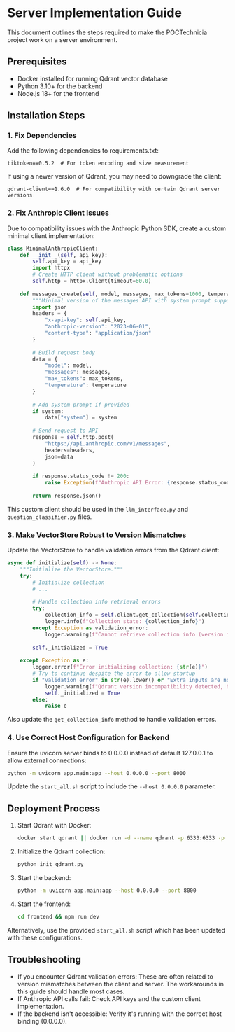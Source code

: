 # Server Implementation Guide

This document outlines the steps required to make the POCTechnicia project work on a server environment.

## Prerequisites

- Docker installed for running Qdrant vector database
- Python 3.10+ for the backend
- Node.js 18+ for the frontend

## Installation Steps

### 1. Fix Dependencies

Add the following dependencies to requirements.txt:
```
tiktoken==0.5.2  # For token encoding and size measurement
```

If using a newer version of Qdrant, you may need to downgrade the client:
```
qdrant-client==1.6.0  # For compatibility with certain Qdrant server versions
```

### 2. Fix Anthropic Client Issues

Due to compatibility issues with the Anthropic Python SDK, create a custom minimal client implementation:

```python
class MinimalAnthropicClient:
    def __init__(self, api_key):
        self.api_key = api_key
        import httpx
        # Create HTTP client without problematic options
        self.http = httpx.Client(timeout=60.0)
        
    def messages_create(self, model, messages, max_tokens=1000, temperature=0, system=None):
        """Minimal version of the messages API with system prompt support."""
        import json
        headers = {
            "x-api-key": self.api_key,
            "anthropic-version": "2023-06-01",
            "content-type": "application/json"
        }
        
        # Build request body
        data = {
            "model": model,
            "messages": messages,
            "max_tokens": max_tokens,
            "temperature": temperature
        }
        
        # Add system prompt if provided
        if system:
            data["system"] = system
            
        # Send request to API
        response = self.http.post(
            "https://api.anthropic.com/v1/messages",
            headers=headers,
            json=data
        )
        
        if response.status_code != 200:
            raise Exception(f"Anthropic API Error: {response.status_code}")
            
        return response.json()
```

This custom client should be used in the `llm_interface.py` and `question_classifier.py` files.

### 3. Make VectorStore Robust to Version Mismatches

Update the VectorStore to handle validation errors from the Qdrant client:

```python
async def initialize(self) -> None:
    """Initialize the VectorStore."""
    try:
        # Initialize collection
        # ...
        
        # Handle collection info retrieval errors
        try:
            collection_info = self.client.get_collection(self.collection_name)
            logger.info(f"Collection state: {collection_info}")
        except Exception as validation_error:
            logger.warning(f"Cannot retrieve collection info (version issue): {str(validation_error)}")
            
        self._initialized = True
        
    except Exception as e:
        logger.error(f"Error initializing collection: {str(e)}")
        # Try to continue despite the error to allow startup
        if "validation error" in str(e).lower() or "Extra inputs are not permitted" in str(e):
            logger.warning(f"Qdrant version incompatibility detected, but continuing: {str(e)}")
            self._initialized = True
        else:
            raise e
```

Also update the `get_collection_info` method to handle validation errors.

### 4. Use Correct Host Configuration for Backend

Ensure the uvicorn server binds to 0.0.0.0 instead of default 127.0.0.1 to allow external connections:

```bash
python -m uvicorn app.main:app --host 0.0.0.0 --port 8000
```

Update the `start_all.sh` script to include the `--host 0.0.0.0` parameter.

## Deployment Process

1. Start Qdrant with Docker:
   ```bash
   docker start qdrant || docker run -d --name qdrant -p 6333:6333 -p 6334:6334 -v $(pwd)/storage:/qdrant/storage qdrant/qdrant
   ```

2. Initialize the Qdrant collection:
   ```bash
   python init_qdrant.py
   ```

3. Start the backend:
   ```bash
   python -m uvicorn app.main:app --host 0.0.0.0 --port 8000
   ```

4. Start the frontend:
   ```bash
   cd frontend && npm run dev
   ```

Alternatively, use the provided `start_all.sh` script which has been updated with these configurations.

## Troubleshooting

- If you encounter Qdrant validation errors: These are often related to version mismatches between the client and server. The workarounds in this guide should handle most cases.
- If Anthropic API calls fail: Check API keys and the custom client implementation.
- If the backend isn't accessible: Verify it's running with the correct host binding (0.0.0.0).